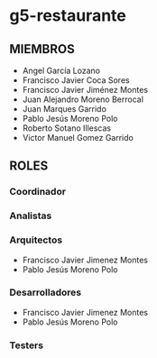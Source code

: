 # g5-restaurante
## MIEMBROS
- Angel García Lozano
- Francisco Javier Coca Sores
- Francisco Javier Jiménez Montes
- Juan Alejandro Moreno Berrocal
- Juan Marques Garrido
- Pablo Jesús Moreno Polo
- Roberto Sotano Illescas
- Victor Manuel Gomez Garrido

## ROLES
### Coordinador

### Analistas

### Arquitectos
- Francisco Javier Jimenez Montes<br/>
- Pablo Jesús Moreno Polo<br/>

### Desarrolladores
- Francisco Javier Jimenez Montes<br/>
- Pablo Jesús Moreno Polo<br/>

### Testers
